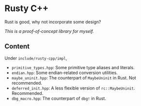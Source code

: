# Rusty C++

Rust is good, why not incorporate some design?

*This is a proof-of-concept library for myself.*

## Content

Under `include/rusty-cpp/impl`,

- `primitive_types.hpp`: Some primitive type aliases and literals.
- `endian.hpp`: Some endian-related conversion utilities.
- `maybe_uninit.hpp`: The counterpart of `MaybeUninit` in Rust. Not recommended.
- `deferred_init.hpp`: A less flexible version of `rc::MaybeUninit`. Recommended.
- `dbg_macro.hpp`: The counterpart of `dbg!` in Rust.
